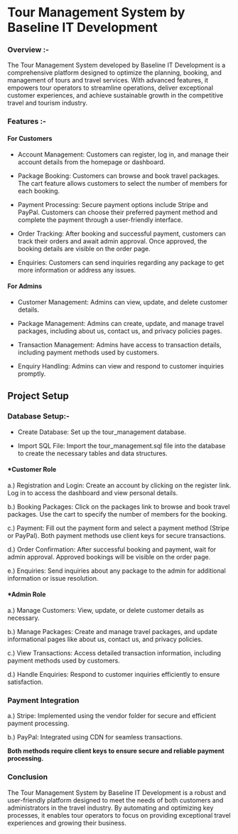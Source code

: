 <h1>Tour Management System by Baseline IT Development</h1>

<h3>Overview :-</h3>
The Tour Management System developed by Baseline IT Development is a comprehensive platform designed to optimize the planning, booking, and management of tours and travel services. With advanced features, it empowers tour operators to streamline operations, deliver exceptional customer experiences, and achieve sustainable growth in the competitive travel and tourism industry.

<h3>Features :- </h3>
<h4>For Customers</h4>

* Account Management: Customers can register, log in, and manage their account details from the homepage or dashboard.

* Package Booking: Customers can browse and book travel packages. The cart feature allows customers to select the number of members for each booking.
  
* Payment Processing: Secure payment options include Stripe and PayPal. Customers can choose their preferred payment method and complete the payment through a user-friendly interface.
  
* Order Tracking: After booking and successful payment, customers can track their orders and await admin approval. Once approved, the booking details are visible on the order page.
  
* Enquiries: Customers can send inquiries regarding any package to get more information or address any issues.
  
<h4>For Admins</h4>

* Customer Management: Admins can view, update, and delete customer details.

* Package Management: Admins can create, update, and manage travel packages, including about us, contact us, and privacy policies pages.

* Transaction Management: Admins have access to transaction details, including payment methods used by customers.
  
* Enquiry Handling: Admins can view and respond to customer inquiries promptly.

<h2>Project Setup</h2>
  
<h3>Database Setup:-</h3>

* Create Database: Set up the tour_management database.

* Import SQL File: Import the tour_management.sql file into the database to create the necessary tables and data structures.

<h4>*Customer Role </h4>
a.) Registration and Login: Create an account by clicking on the register link. Log in to access the dashboard and view personal details.

b.) Booking Packages: Click on the packages link to browse and book travel packages. Use the cart to specify the number of members for the booking.

c.) Payment: Fill out the payment form and select a payment method (Stripe or PayPal). Both payment methods use client keys for secure transactions.

d.) Order Confirmation: After successful booking and payment, wait for admin approval. Approved bookings will be visible on the order page.

e.) Enquiries: Send inquiries about any package to the admin for additional information or issue resolution.

<h4>*Admin Role </h4>
a.) Manage Customers: View, update, or delete customer details as necessary.

b.) Manage Packages: Create and manage travel packages, and update informational pages like about us, contact us, and privacy policies.

c.) View Transactions: Access detailed transaction information, including payment methods used by customers.

d.) Handle Enquiries: Respond to customer inquiries efficiently to ensure satisfaction.

<h3>Payment Integration</h3>
a.) Stripe: Implemented using the vendor folder for secure and efficient payment processing.

b.) PayPal: Integrated using CDN for seamless transactions.

**Both methods require client keys to ensure secure and reliable payment processing.**

<h3>Conclusion</h3>
The Tour Management System by Baseline IT Development is a robust and user-friendly platform designed to meet the needs of both customers and administrators in the travel industry. By automating and optimizing key processes, it enables tour operators to focus on providing exceptional travel experiences and growing their business.
